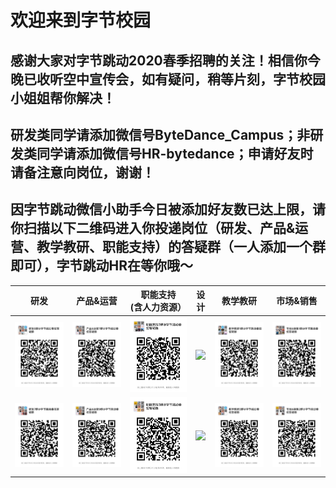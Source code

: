 # 欢迎来到字节校园  
## 感谢大家对字节跳动2020春季招聘的关注！相信你今晚已收听空中宣传会，如有疑问，稍等片刻，字节校园小姐姐帮你解决！  
## **研发**类同学请添加微信号ByteDance_Campus；**非研发**类同学请添加微信号HR-bytedance；申请好友时请备注意向岗位，谢谢！  
## 因字节跳动微信小助手今日被添加好友数已达上限，请你扫描以下二维码进入你投递岗位（研发、产品&运营、教学教研、职能支持）的答疑群（一人添加一个群即可），字节跳动HR在等你哦～  


|                  研发    |  产品&运营   |   职能支持<br>(含人力资源）   |设计| 教学教研 |市场&销售|
| ----------------------------------------------------------- | ---- | ---- |---|---|---|
|      ![](./研发6.jpeg) |  ![](./产品7.jpeg)    |   ![](./职能2.jpeg)   |![](./设计2.jpeg)|![](./教学教研1.jpeg)|![](./市场1.jpeg)|
| ![](./研发7.jpeg)| ![](./产品9.jpeg)|![](./职能3.jpeg)|![](./设计3.jpeg)|![](./教研2.jpeg)|![](./市场2.jpeg)|
